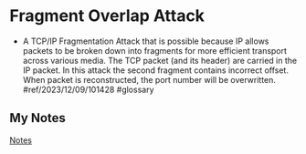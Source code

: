 # Fragment Overlap Attack
- A TCP/IP Fragmentation Attack that is possible because IP allows packets to be broken down into fragments for more efficient transport across various media. The TCP packet (and its header) are carried in the IP packet. In this attack the second fragment contains incorrect offset. When packet is reconstructed, the port number will be overwritten. #ref/2023/12/09/101428 #glossary 
## My Notes
[Notes](mynotes/fragment-overlap-attack-notes.md)
